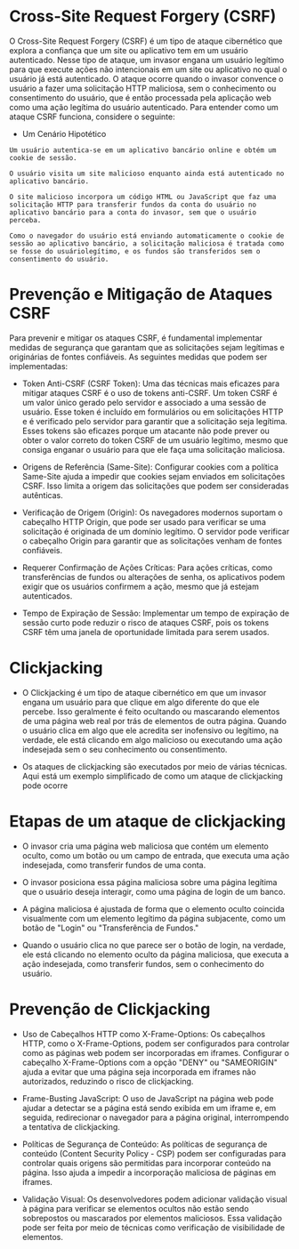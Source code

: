 # Cross-Site Request Forgery (CSRF)

O Cross-Site Request Forgery (CSRF) é um tipo de ataque cibernético que explora a confiança que um site ou aplicativo tem em um usuário autenticado. Nesse tipo de ataque, um invasor engana um usuário legítimo para que execute ações não intencionais em um site ou aplicativo no qual o usuário já está autenticado. O ataque ocorre quando o invasor convence o usuário a fazer uma solicitação HTTP maliciosa, sem o conhecimento ou consentimento do usuário, que é então processada pela aplicação web como uma ação legítima do usuário autenticado. Para entender como um ataque CSRF funciona, considere o seguinte:

* Um Cenário Hipotético
```
Um usuário autentica-se em um aplicativo bancário online e obtém um cookie de sessão.

O usuário visita um site malicioso enquanto ainda está autenticado no aplicativo bancário.

O site malicioso incorpora um código HTML ou JavaScript que faz uma solicitação HTTP para transferir fundos da conta do usuário no aplicativo bancário para a conta do invasor, sem que o usuário perceba.

Como o navegador do usuário está enviando automaticamente o cookie de sessão ao aplicativo bancário, a solicitação maliciosa é tratada como se fosse do usuáriolegítimo, e os fundos são transferidos sem o consentimento do usuário.
```

# Prevenção e Mitigação de Ataques CSRF

Para prevenir e mitigar os ataques CSRF, é fundamental implementar medidas de segurança que garantam que as solicitações sejam legítimas e originárias de fontes confiáveis. As seguintes medidas que podem ser implementadas:


- Token Anti-CSRF (CSRF Token): Uma das técnicas mais eficazes para mitigar ataques CSRF é o uso de tokens anti-CSRF. Um token CSRF é um valor único gerado pelo servidor e associado a uma sessão de usuário. Esse token é incluído em formulários ou em solicitações HTTP e é verificado pelo servidor para garantir que a solicitação seja legítima. Esses tokens são eficazes porque um atacante não pode prever ou obter o valor correto do token CSRF de um usuário legítimo, mesmo que consiga enganar o usuário para que ele faça uma solicitação maliciosa.

- Origens de Referência (Same-Site): Configurar cookies com a política Same-Site ajuda a impedir que cookies sejam enviados em solicitações CSRF. Isso limita a origem das solicitações que podem ser consideradas autênticas.

- Verificação de Origem (Origin): Os navegadores modernos suportam o cabeçalho HTTP Origin, que pode ser usado para verificar se uma solicitação é originada de um domínio legítimo. O servidor pode verificar o cabeçalho Origin para garantir que as solicitações venham de fontes confiáveis.

- Requerer Confirmação de Ações Críticas: Para ações críticas, como transferências de fundos ou alterações de senha, os aplicativos podem exigir que os usuários confirmem a ação, mesmo que já estejam autenticados.

- Tempo de Expiração de Sessão: Implementar um tempo de expiração de sessão curto pode reduzir o risco de ataques CSRF, pois os tokens CSRF têm uma janela de oportunidade limitada para serem usados.

# Clickjacking

- O Clickjacking é um tipo de ataque cibernético em que um invasor engana um usuário para que clique em algo diferente do que ele percebe. Isso geralmente é feito ocultando ou mascarando elementos de uma página web real por trás de elementos de outra página. Quando o usuário clica em algo que ele acredita ser inofensivo ou legítimo, na verdade, ele está clicando em algo malicioso ou executando uma ação indesejada sem o seu conhecimento ou consentimento.

- Os ataques de clickjacking são executados por meio de várias técnicas. Aqui está um exemplo simplificado de como um ataque de clickjacking pode ocorre


# Etapas de um ataque de clickjacking

- O invasor cria uma página web maliciosa que contém um elemento oculto, como um botão ou um campo de entrada, que executa uma ação indesejada, como transferir fundos de uma conta.

- O invasor posiciona essa página maliciosa sobre uma página legítima que o usuário deseja interagir, como uma página de login de um banco.

- A página maliciosa é ajustada de forma que o elemento oculto coincida visualmente com um elemento legítimo da página subjacente, como um botão de "Login" ou "Transferência de Fundos."

- Quando o usuário clica no que parece ser o botão de login, na verdade, ele está clicando no elemento oculto da página maliciosa, que executa a ação indesejada, como transferir fundos, sem o conhecimento do usuário.


# Prevenção de Clickjacking


- Uso de Cabeçalhos HTTP como X-Frame-Options: Os cabeçalhos HTTP, como o X-Frame-Options, podem ser configurados para controlar como as páginas web podem ser incorporadas em iframes. Configurar o cabeçalho X-Frame-Options com a opção "DENY" ou "SAMEORIGIN" ajuda a evitar que uma página seja incorporada em iframes não autorizados, reduzindo o risco de clickjacking.

- Frame-Busting JavaScript: O uso de JavaScript na página web pode ajudar a detectar se a página está sendo exibida em um iframe e, em seguida, redirecionar o navegador para a página original, interrompendo a tentativa de clickjacking.

- Políticas de Segurança de Conteúdo: As políticas de segurança de conteúdo (Content Security Policy - CSP) podem ser configuradas para controlar quais origens são permitidas para incorporar conteúdo na página. Isso ajuda a impedir a incorporação maliciosa de páginas em iframes.

- Validação Visual: Os desenvolvedores podem adicionar validação visual à página para verificar se elementos ocultos não estão sendo sobrepostos ou mascarados por elementos maliciosos. Essa validação pode ser feita por meio de técnicas como verificação de visibilidade de elementos.